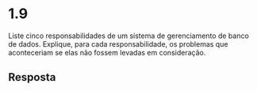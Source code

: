# 1.9

Liste cinco responsabilidades de um sistema de gerenciamento de banco de dados. Explique, para cada responsabilidade, os problemas que aconteceriam se elas não fossem levadas em consideração.

## Resposta
